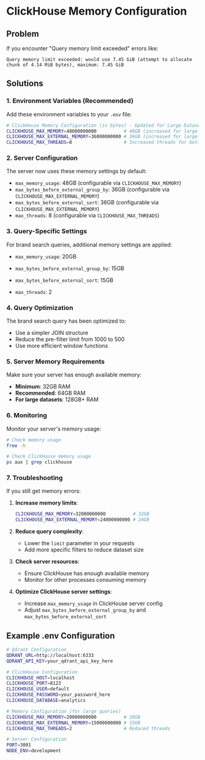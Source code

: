 # ClickHouse Memory Configuration

## Problem

If you encounter "Query memory limit exceeded" errors like:

```
Query memory limit exceeded: would use 7.45 GiB (attempt to allocate chunk of 4.14 MiB bytes), maximum: 7.45 GiB
```

## Solutions

### 1. Environment Variables (Recommended)

Add these environment variables to your `.env` file:

```bash
# ClickHouse Memory Configuration (in bytes) - Updated for Large Datasets
CLICKHOUSE_MAX_MEMORY=48000000000          # 48GB (increased for large datasets)
CLICKHOUSE_MAX_EXTERNAL_MEMORY=36000000000 # 36GB (increased for large datasets)
CLICKHOUSE_MAX_THREADS=8                   # Increased threads for better performance
```

### 2. Server Configuration

The server now uses these memory settings by default:

- `max_memory_usage`: 48GB (configurable via `CLICKHOUSE_MAX_MEMORY`)
- `max_bytes_before_external_group_by`: 36GB (configurable via `CLICKHOUSE_MAX_EXTERNAL_MEMORY`)
- `max_bytes_before_external_sort`: 36GB (configurable via `CLICKHOUSE_MAX_EXTERNAL_MEMORY`)
- `max_threads`: 8 (configurable via `CLICKHOUSE_MAX_THREADS`)

### 3. Query-Specific Settings

For brand search queries, additional memory settings are applied:

- `max_memory_usage`: 20GB
- `max_bytes_before_external_group_by`: 15GB
- `max_bytes_before_external_sort`: 15GB

- `max_threads`: 2

### 4. Query Optimization

The brand search query has been optimized to:

- Use a simpler JOIN structure
- Reduce the pre-filter limit from 1000 to 500
- Use more efficient window functions

### 5. Server Memory Requirements

Make sure your server has enough available memory:

- **Minimum**: 32GB RAM
- **Recommended**: 64GB RAM
- **For large datasets**: 128GB+ RAM

### 6. Monitoring

Monitor your server's memory usage:

```bash
# Check memory usage
free -h

# Check ClickHouse memory usage
ps aux | grep clickhouse
```

### 7. Troubleshooting

If you still get memory errors:

1. **Increase memory limits**:

   ```bash
   CLICKHOUSE_MAX_MEMORY=32000000000          # 32GB
   CLICKHOUSE_MAX_EXTERNAL_MEMORY=24000000000 # 24GB
   ```

2. **Reduce query complexity**:

   - Lower the `limit` parameter in your requests
   - Add more specific filters to reduce dataset size

3. **Check server resources**:

   - Ensure ClickHouse has enough available memory
   - Monitor for other processes consuming memory

4. **Optimize ClickHouse server settings**:
   - Increase `max_memory_usage` in ClickHouse server config
   - Adjust `max_bytes_before_external_group_by` and `max_bytes_before_external_sort`

## Example .env Configuration

```bash
# Qdrant Configuration
QDRANT_URL=http://localhost:6333
QDRANT_API_KEY=your_qdrant_api_key_here

# ClickHouse Configuration
CLICKHOUSE_HOST=localhost
CLICKHOUSE_PORT=8123
CLICKHOUSE_USER=default
CLICKHOUSE_PASSWORD=your_password_here
CLICKHOUSE_DATABASE=analytics

# Memory Configuration (for large queries)
CLICKHOUSE_MAX_MEMORY=20000000000          # 20GB
CLICKHOUSE_MAX_EXTERNAL_MEMORY=15000000000 # 15GB
CLICKHOUSE_MAX_THREADS=2                   # Reduced threads

# Server Configuration
PORT=3001
NODE_ENV=development
```
